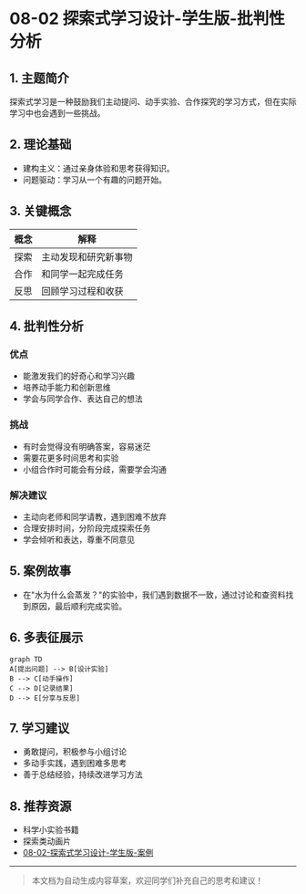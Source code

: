 # 08-02 探索式学习设计-学生版-批判性分析

## 1. 主题简介
探索式学习是一种鼓励我们主动提问、动手实验、合作探究的学习方式，但在实际学习中也会遇到一些挑战。

## 2. 理论基础
- 建构主义：通过亲身体验和思考获得知识。
- 问题驱动：学习从一个有趣的问题开始。

## 3. 关键概念
| 概念 | 解释 |
|------|------|
| 探索 | 主动发现和研究新事物 |
| 合作 | 和同学一起完成任务 |
| 反思 | 回顾学习过程和收获 |

## 4. 批判性分析
### 优点
- 能激发我们的好奇心和学习兴趣
- 培养动手能力和创新思维
- 学会与同学合作、表达自己的想法

### 挑战
- 有时会觉得没有明确答案，容易迷茫
- 需要花更多时间思考和实验
- 小组合作时可能会有分歧，需要学会沟通

### 解决建议
- 主动向老师和同学请教，遇到困难不放弃
- 合理安排时间，分阶段完成探索任务
- 学会倾听和表达，尊重不同意见

## 5. 案例故事
- 在"水为什么会蒸发？"的实验中，我们遇到数据不一致，通过讨论和查资料找到原因，最后顺利完成实验。

## 6. 多表征展示
```mermaid
graph TD
A[提出问题] --> B[设计实验]
B --> C[动手操作]
C --> D[记录结果]
D --> E[分享与反思]
```

## 7. 学习建议
- 勇敢提问，积极参与小组讨论
- 多动手实践，遇到困难多思考
- 善于总结经验，持续改进学习方法

## 8. 推荐资源
- 科学小实验书籍
- 探索类动画片
- [08-02-探索式学习设计-学生版-案例](./08-02-探索式学习设计-学生版-案例.md)

---

> 本文档为自动生成内容草案，欢迎同学们补充自己的思考和建议！

